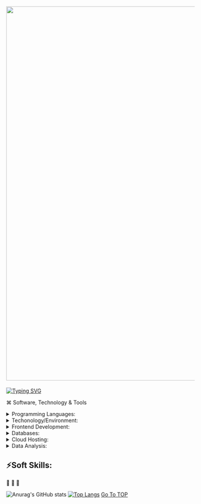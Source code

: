 # <img src="https://github.com/DeeHawk/TIS.io/blob/master/hawk.gif.gif" width="1000"/> 
[![Typing SVG](https://readme-typing-svg.demolab.com/?lines=I+enjoy+technology;If+you+need+to+build+your+website;email+me)](https://git.io/typing-svg)


⌘ Software,  Technology & Tools  <a name="TOP"></a>

<details>  
<summary> Programming Languages: </summary>
<p><code><img src=https://cdn-icons-png.flaticon.com/512/7531/7531782.png width="5%"/></code>
<code><img src=https://user-images.githubusercontent.com/26994982/228696321-32999e86-0ceb-4131-8f6a-10dcf5b6be5d.png width="5%"/></code>
<code><img src=https://cdn-icons-png.flaticon.com/512/2535/2535543.png width="5%"/></code>
<code><img src="https://cdn.jsdelivr.net/gh/devicons/devicon/icons/cplusplus/cplusplus-original.svg" width="5%"/></code>
<code> <img src="https://cdn.jsdelivr.net/gh/devicons/devicon/icons/csharp/csharp-line.svg" width="5%"/> </code></p></details>  

<details>
<summary> Techonology/Environment: </summary> 
<p><code><img src="https://cdn.jsdelivr.net/gh/devicons/devicon/icons/fedora/fedora-plain.svg" width="5%"/></code>
<code><img src="https://cdn.jsdelivr.net/gh/devicons/devicon/icons/windows8/windows8-original.svg" width="5%"/></code>
<code><img src="https://cdn.jsdelivr.net/gh/devicons/devicon/icons/apple/apple-original.svg" width="5%"/></code>
<code><img src="https://cdn.jsdelivr.net/gh/devicons/devicon/icons/linux/linux-original.svg" width="5%"/></code></p></details>

<details> 
<summary> Frontend Development: </summary>
<p><code><img src="https://cdn0.iconfinder.com/data/icons/long-shadow-web-icons/512/html-512.png" width="5%"/></code>
<code><img src="https://cdn0.iconfinder.com/data/icons/long-shadow-web-icons/512/css-512.png" width="5%"/></code>
<code><img src="https://cdn0.iconfinder.com/data/icons/long-shadow-web-icons/512/jquery-256.png" width=5%"/></code>
<code><img src="https://cdn0.iconfinder.com/data/icons/social-36/66/49-256.png" width="5%"/></code>
<code><img src="https://cdn0.iconfinder.com/data/icons/long-shadow-web-icons/512/github-512.png" width="5%"/></code>
<code><img src="https://cdn0.iconfinder.com/data/icons/long-shadow-web-icons/512/boostrap-512.png" width="5%"/></code>
<code><img src="https://cdn.jsdelivr.net/gh/devicons/devicon/icons/vscode/vscode-original-wordmark.svg" width="5%"/></code></p></details>
  

<details> 
<summary>Databases: </summary>
<p><code><img src="https://cdn.jsdelivr.net/gh/devicons/devicon/icons/mysql/mysql-original-wordmark.svg" width="7%"/></code>
<code><img src="https://cdn.jsdelivr.net/gh/devicons/devicon/icons/microsoftsqlserver/microsoftsqlserver-plain-wordmark.svg" width="7%"/></code></p></details>

<details> 
<summary> Cloud Hosting: </summary>
<p><code><img src="https://cdn.jsdelivr.net/gh/devicons/devicon/icons/amazonwebservices/amazonwebservices-original-wordmark.svg" width="10%"/></code>
<code><img src="https://cdn.jsdelivr.net/gh/devicons/devicon/icons/docker/docker-original-wordmark.svg" width="7%"/></code></p></details>

<details> 
<summary> Data Analysis: </summary> 
<p><code><img src="https://cdn.jsdelivr.net/gh/devicons/devicon/icons/numpy/numpy-original-wordmark.svg" width="10%"/></code></p></details>


## ⚡Soft Skills:
🌟 
🌟 
🌟 


  
              
![Anurag's GitHub stats](https://github-readme-stats.vercel.app/api?username=deehawk&theme=aura&show_icons=true)
[![Top Langs](https://github-readme-stats.vercel.app/api/top-langs/?username=deehawk&layout=compact&theme=dark)](https://github.com/anuraghazra/github-readme-stats)
[Go To TOP](#TOP)
